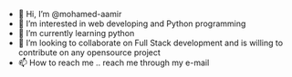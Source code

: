 - 👋 Hi, I’m @mohamed-aamir
- 👀 I’m interested in web developing and Python programming
- 🌱 I’m currently learning python
- 💞️ I’m looking to collaborate on Full Stack development and is willing to contribute on any opensource project
- 📫 How to reach me .. reach me through my e-mail

<!---
mohamed-aamir/mohamed-aamir is a ✨ special ✨ repository because its `README.md` (this file) appears on your GitHub profile.
You can click the Preview link to take a look at your changes.
--->
